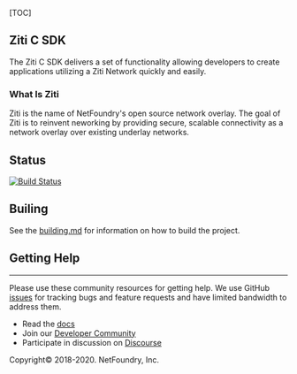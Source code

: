 [TOC]

## Ziti C SDK

The Ziti C SDK delivers a set of functionality allowing developers to create applications utilizing a Ziti Network
quickly and easily.

### What Is Ziti

Ziti is the name of NetFoundry's open source network overlay. The goal of Ziti is to
reinvent neworking by providing secure, scalable connectivity as a network overlay over
existing underlay networks.

## Status
[![Build Status](https://travis-ci.org/netfoundry/ziti-sdk-c.svg?branch=master)](https://travis-ci.org/netfoundry/ziti-sdk-c)

## Builing

See the [building.md](./building.md) for information on how to build the project.

## Getting Help

------------
Please use these community resources for getting help. We use GitHub [issues](https://github.com/NetFoundry/ziti-sdk-c/issues) 
for tracking bugs and feature requests and have limited bandwidth to address them.

- Read the [docs](https://netfoundry.github.io/ziti-doc/ziti/overview.html)
- Join our [Developer Community](https://developer.netfoundry.io)
- Participate in discussion on [Discourse](https://netfoundry.discourse.group/)

Copyright&copy; 2018-2020. NetFoundry, Inc.
